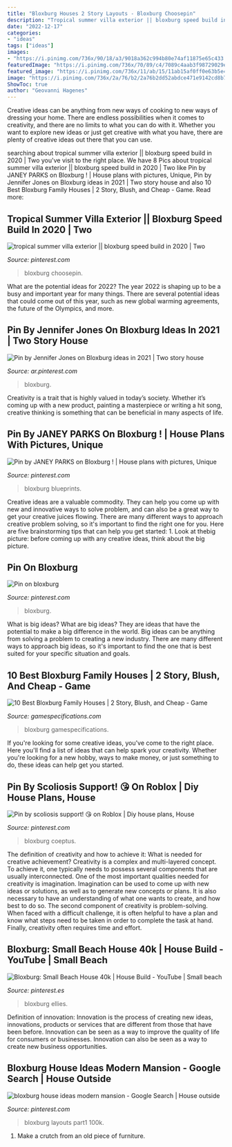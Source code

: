 ```yaml
---
title: "Bloxburg Houses 2 Story Layouts - Bloxburg Choosepin"
description: "Tropical summer villa exterior || bloxburg speed build in 2020"
date: "2022-12-17"
categories:
- "ideas"
tags: ["ideas"]
images:
- "https://i.pinimg.com/736x/90/18/a3/9018a362c994b80e74af11875e65c433.jpg"
featuredImage: "https://i.pinimg.com/736x/70/89/c4/7089c4aab3f98729029efb896919ec27.jpg"
featured_image: "https://i.pinimg.com/736x/11/ab/15/11ab15af0ff0e63b5e492b20282e3aaf.jpg"
image: "https://i.pinimg.com/736x/2a/76/b2/2a76b2dd52abdce471e9142cd8b7ec27.jpg"
ShowToc: true
author: "Geovanni Hagenes"
---
```



Creative ideas can be anything from new ways of cooking to new ways of dressing your home. There are endless possibilities when it comes to creativity, and there are no limits to what you can do with it. Whether you want to explore new ideas or just get creative with what you have, there are plenty of creative ideas out there that you can use.

	

		
searching about tropical summer villa exterior || bloxburg speed build in 2020 | Two you've visit to the right place. We have 8 Pics about tropical summer villa exterior || bloxburg speed build in 2020 | Two like Pin by JANEY PARKS on Bloxburg ! | House plans with pictures, Unique, Pin by Jennifer Jones on Bloxburg ideas in 2021 | Two story house and also 10 Best Bloxburg Family Houses | 2 Story, Blush, and Cheap - Game. Read more:
		
    
## Tropical Summer Villa Exterior || Bloxburg Speed Build In 2020 | Two

<img loading=lazy src="https://i.pinimg.com/736x/fa/89/ea/fa89ea2a8b7249ca36c65b4d43237941.jpg" onerror="this.onerror=null;this.src='https://tse3.mm.bing.net/th?id=OIP.0Yiq_YueOZOhAnw29b_NnwHaFj&amp;pid=15.1';" alt="tropical summer villa exterior || bloxburg speed build in 2020 | Two">

_Source: pinterest.com_

>bloxburg choosepin. 

	

What are the potential ideas for 2022?
The year 2022 is shaping up to be a busy and important year for many things. There are several potential ideas that could come out of this year, such as new global warming agreements, the future of the Olympics, and more.

    
## Pin By Jennifer Jones On Bloxburg Ideas In 2021 | Two Story House

<img loading=lazy src="https://i.pinimg.com/736x/d5/8d/9b/d58d9bac85066f1d88e6a9c60f289976.jpg" onerror="this.onerror=null;this.src='https://tse3.mm.bing.net/th?id=OIP.82D-6_P4Cd5LlXcSIhOMIAHaEd&amp;pid=15.1';" alt="Pin by Jennifer Jones on Bloxburg ideas in 2021 | Two story house">

_Source: ar.pinterest.com_

>bloxburg. 

	

Creativity is a trait that is highly valued in today’s society. Whether it’s coming up with a new product, painting a masterpiece or writing a hit song, creative thinking is something that can be beneficial in many aspects of life.

    
## Pin By JANEY PARKS On Bloxburg ! | House Plans With Pictures, Unique

<img loading=lazy src="https://i.pinimg.com/736x/11/ab/15/11ab15af0ff0e63b5e492b20282e3aaf.jpg" onerror="this.onerror=null;this.src='https://tse2.mm.bing.net/th?id=OIP.Y3CxKon8MfCmfepRIm9I4gHaEE&amp;pid=15.1';" alt="Pin by JANEY PARKS on Bloxburg ! | House plans with pictures, Unique">

_Source: pinterest.com_

>bloxburg blueprints. 

	

Creative ideas are a valuable commodity. They can help you come up with new and innovative ways to solve problem, and can also be a great way to get your creative juices flowing. There are many different ways to approach creative problem solving, so it's important to find the right one for you. Here are five brainstorming tips that can help you get started: 1. Look at thebig picture: before coming up with any creative ideas, think about the big picture.

    
## Pin On Bloxburg

<img loading=lazy src="https://i.pinimg.com/736x/d7/6b/99/d76b994a3758eea384b7c54986ff593b.jpg" onerror="this.onerror=null;this.src='https://tse4.mm.bing.net/th?id=OIP.PPWN6oBKsCQTpqMsMKfGVQHaHY&amp;pid=15.1';" alt="Pin on bloxburg">

_Source: pinterest.com_

>bloxburg. 

	

What is big ideas?
What are big ideas? They are ideas that have the potential to make a big difference in the world. Big ideas can be anything from solving a problem to creating a new industry. There are many different ways to approach big ideas, so it's important to find the one that is best suited for your specific situation and goals.

    
## 10 Best Bloxburg Family Houses | 2 Story, Blush, And Cheap - Game

<img loading=lazy src="https://www.gamespecifications.com/wp-content/uploads/2021/05/Mid-Century-Modern-Home-Bloxburg.jpg" onerror="this.onerror=null;this.src='https://tse1.mm.bing.net/th?id=OIP.5VFzMI1geZtdKjCyqrZjXgHaEK&amp;pid=15.1';" alt="10 Best Bloxburg Family Houses | 2 Story, Blush, and Cheap - Game">

_Source: gamespecifications.com_

>bloxburg gamespecifications. 

	

If you're looking for some creative ideas, you've come to the right place. Here you'll find a list of ideas that can help spark your creativity. Whether you're looking for a new hobby, ways to make money, or just something to do, these ideas can help get you started.

    
## Pin By Scoliosis Support! 😘 On Roblox | Diy House Plans, House

<img loading=lazy src="https://i.pinimg.com/736x/70/89/c4/7089c4aab3f98729029efb896919ec27.jpg" onerror="this.onerror=null;this.src='https://tse2.mm.bing.net/th?id=OIP.mIqJ-k7sWjxNUoAmwkibUgAAAA&amp;pid=15.1';" alt="Pin by scoliosis support! 😘 on Roblox | Diy house plans, House">

_Source: pinterest.com_

>bloxburg coeptus. 

	

The definition of creativity and how to achieve it: What is needed for creative achievement?
Creativity is a complex and multi-layered concept. To achieve it, one typically needs to possess several components that are usually interconnected. One of the most important qualities needed for creativity is imagination. Imagination can be used to come up with new ideas or solutions, as well as to generate new concepts or plans. It is also necessary to have an understanding of what one wants to create, and how best to do so. The second component of creativity is problem-solving. When faced with a difficult challenge, it is often helpful to have a plan and know what steps need to be taken in order to complete the task at hand. Finally, creativity often requires time and effort.

    
## Bloxburg: Small Beach House 40k | House Build - YouTube | Small Beach

<img loading=lazy src="https://i.pinimg.com/736x/2a/76/b2/2a76b2dd52abdce471e9142cd8b7ec27.jpg" onerror="this.onerror=null;this.src='https://tse3.mm.bing.net/th?id=OIP.XQCPIXu6xoGmb2cTAC4SdAHaFj&amp;pid=15.1';" alt="Bloxburg: Small Beach House 40k | House Build - YouTube | Small beach">

_Source: pinterest.es_

>bloxburg ellies. 

	

Definition of innovation:
Innovation is the process of creating new ideas, innovations, products or services that are different from those that have been before. Innovation can be seen as a way to improve the quality of life for consumers or businesses. Innovation can also be seen as a way to create new business opportunities.

    
## Bloxburg House Ideas Modern Mansion - Google Search | House Outside

<img loading=lazy src="https://i.pinimg.com/736x/90/18/a3/9018a362c994b80e74af11875e65c433.jpg" onerror="this.onerror=null;this.src='https://tse1.mm.bing.net/th?id=OIP.YTL2OlAi7wI6HYvx_NcEjgHaFj&amp;pid=15.1';" alt="bloxburg house ideas modern mansion - Google Search | House outside">

_Source: pinterest.com_

>bloxburg layouts part1 100k. 

	

1. Make a crutch from an old piece of furniture.

